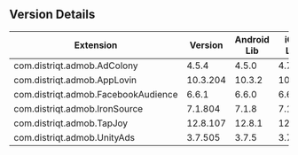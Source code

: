 ## Version Details

| Extension | Version | Android Lib | iOS Lib |
| --- | --- | --- | --- |
| com.distriqt.admob.AdColony | 4.5.4 | 4.5.0 | 4.7.0 |
| com.distriqt.admob.AppLovin | 10.3.204 | 10.3.2 | 10.3.4 |
| com.distriqt.admob.FacebookAudience | 6.6.1 | 6.6.0 | 6.6.0 |
| com.distriqt.admob.IronSource | 7.1.804 | 7.1.8 | 7.1.8 |
| com.distriqt.admob.TapJoy | 12.8.107 | 12.8.1 | 12.8.1 |
| com.distriqt.admob.UnityAds | 3.7.505 | 3.7.5 | 3.7.5 |
